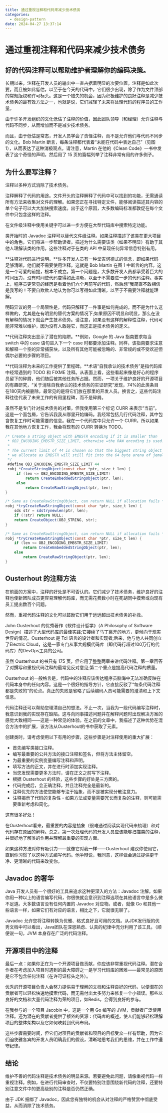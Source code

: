 ```yaml
---
title: 通过重视注释和代码来减少技术债务
categories:
  - design-pattern
date: 2024-04-27 13:37:14
---
```


# 通过重视注释和代码来减少技术债务

## 好的代码注释可以帮助维护者理解你的编码决策。

长期以来，注释在开发人员的输出中一直占据着明显的次要位置。注释是如此次要，而且被如此低估，以至于在今天的代码中，它们很少出现，除了作为文件顶部的常规版权和许可标头。这是一个错失的机会，因为积极维护的良好注释是减少技术债务的最有效方法之一，也就是说，它们减轻了未来将处理代码的程序员的工作量。

由于许多开发组织的文化低估了注释的价值，因此团队领导（和经理）允许注释与代码不同步，从而增加而不是减少技术债务。

而且，由于低估是常态，开发人员学会了责怪注释，而不是允许他们与代码不同步的文化。Bob Martin 断言，每条注释都代表着“未能在代码中表达自己”（见图 1），从而表达了这种消极观点。请注意，Martin 在他的《Clean Code》一书中发表了这个奇怪的声明，然后用了 15 页的篇幅列举了注释非常有用的许多例子。

## 为什么要写注释？

注释以多种方式消除了技术债务。

注释解释了代码的用途。文件开头的注释解释了代码中可以找到的功能，无需通读所有方法来收集对文件的理解。如果您正在寻找特定文件，能够阅读描述其内容的单个句子可以大大加快搜索速度。出于这个原因，大多数编码标准都敦促在每个文件中只包含这样的注释。

在文件级注释中使用关键字可以进一步方便在大型代码库中搜索特定功能。

类开始时的 Javadoc 注释可以替代文件级注释。如果注释描述了该类在更大项目中的角色，它们将进一步帮助读者。描述为什么需要该类（如果不明显）有助于其他人理解该类的作用。这些注释对于在类的 API 中呈现任何异常信息特别有用。

**注释对代码进行说明。**许多开发人员有一种堂吉诃德式的信念，即如果代码足够清晰，他们就不需要使用注释。这就是 Bob Martin 在图 1 中断言的内容。这是一个可爱的前提，根本不成立。第一个问题是，大多数开发人员都承受着巨大的时间压力，没有时间使代码变得如此清晰，以至于不需要进一步的代码注释。事实上，程序员更常见的经历是看着他们六个月前写的代码，然后想“我简直不敢相信是我写的！不要自欺欺人地认为你可以写得如此清晰，以至于不需要注释就能理解。

明码异议的另一个局限性是，代码只解释了一件事是如何完成的，而不是为什么这样做的，尤其是在有明显的替代方案的情况下;如果原因不明显和明显，那么在没有解释的情况下就会产生技术债务。请注意，如果没有这样的解释性注释，代码可能非常难以维护，因为没有人敢碰它，而这正是技术债务的定义。

**代码注释突出显示了潜在的陷阱。**例如，Google 的 Java 指南要求每当 switch 中的 case 语句进入下一个 case 时都要添加注释。同样，该指南要求注意和解释一个空的异常捕获块，以及所有其他可能被忽略的、非常规的或不受欢迎但偶尔必要的步骤的项目。

**代码注释为未来的工作提供了里程碑。**术语“自我承认的技术债务”是指代码库中经常遇到的 TODO 和 FIXME 注释。从表面上看，这些看起来像是好心的程序员留下的碎屑，他们随后被其他任务所占据。然而，一项关于维护良好的开源项目的有趣研究，“关于消除自我承认的技术债务的实证研究”发现，74%的此类条目在180天内被删除，最常见的是将它们放在那里的开发人员。换言之，这些代码注释往往代表了未来工作的有用里程碑，而不是碎屑。

虽然不是专门针对技术债务的对策，但我使用第三个标记 CURR 来表示“当前”。这是一个面包屑，它告诉我我从哪里开始编码。我经常包括几行代码注释，其中包含恢复工作时可能需要的信息。我在一个代码库中只允许一个 CURR，所以如果我在其他地方恢复工作，我会将现有的 CURR 转换为 TODO。

```java
/* Create a string object with EMBSTR encoding if it is smaller than
 * OBJ_ENCODING_EMBSTR_SIZE_LIMIT, otherwise =the RAW encoding is used.
 *
 * The current limit of 44 is chosen so that the biggest string object
 * we allocate as EMBSTR will still fit into the 64 byte arena of jemalloc. 
 */
 #define OBJ_ENCODING_EMBSTR_SIZE_LIMIT 44
 robj *CreateStringObject(const char *ptr, size_t len) {
     if (len <= OBJ_ENCODING_EMBSTR_SIZE_LIMIT)
         return CreateEmbeddedStringObject(ptr, len);
     else
         return CreateRawStringObject(ptr, len);
}

/* Same as CreateRawStringObject, can return NULL if allocation fails */
robj *tryCreateRawStringObject(const char *ptr, size_t len) {
    sds str = sdstrynewlen(ptr, len);
    if (!str) return NULL;
    return CreateObject(OBJ_STRING, str); 
}

/* Same as CreateRawStringObject, can return NULL if allocation fails */
robj *tryCreateRawStringObject(const char *ptr, size_t len) {
    if (len <= OBJ_ENCODING_EMBSTR_SIZE_LIMIT)
        return CreateEmbeddedStringObject(ptr, len);
    else
        return CreateRawStringObject(ptr, len);
}
```

## Ousterhout 的注释方法

在前面的方案中，注释的好处是不可否认的。它们减少了技术债务，维护良好的注释也使新团队成员更容易理解代码库，而无需花费数小时在死胡同中摸索或向现有员工提出数百个问题。

然而，重视代码注释的文化可以鼓励它们用于远远超出技术债务的补救。

John Ousterhout 的优秀著作《软件设计哲学》（A Philosophy of Software Design）描述了大型代码库的最佳实践;它接续了马丁离开的地方，更倾向于现实世界的情况。Ousterhout 是 Tcl 语言的设计者和实现者;后来，他与他人共同创立了Electric Cloud，这是一家专门从事大规模代码库（即代码行超过100万行的代码库）的DevOps工具的公司。

虽然 Ousterhout 的书只有 175 页，但它用了整整两章来讲代码注释。第一章回答了对撰写和重视代码注释的最常见反对意见;第二个重点是提高代码注释的质量。

Ousterhout 的一般格言是，代码中的注释应该传达程序员脑海中无法准确反映在代码本身中的任何内容。这是一个很好的指导方针，它直接反驳了“每条代码注释都是失败的”的论点。真正的失败是省略了后续编码人员可能需要的澄清和上下文信息。

代码注释还可以帮助您理清自己的想法。不止一次，当我为一段代码编写注释时，我意识到我的实现存在缺陷。这与向同事描述问题并在解释问题时出现解决方案的感觉大致相同——这是一种常见的体验。在之前的文章中，我描述了这种优势在混合方法中的扩展，该方法从Ousterhout的书中获取了元素。

创建类时，请考虑使用以下有用的步骤，这些步骤是对注释使用的重大扩展：

- 首先编写类接口注释。
- 编写最重要的公共方法的接口注释和签名，但将方法主体留空。
- 为最重要的实例变量编写注释和声明。
- 填写方法的正文，并在进行时添加实现注释。
- 当您发现需要更多方法时，请在正文之前写下注释。
- 根据 Ousterhout 的经验，这些步骤的好处是三方面的。
- 代码完成后，会正确注释，并且注释完全是最新的。
- 注释优先的方法使您能够专注于抽象，而不是被实现分散注意力。
- 注释揭示了代码的复杂性 - 如果方法或变量需要冗长而复杂的注释，则可能需要重新考虑和简化。

这有很多好处！

在Ousterhout看来，最重要的内容是抽象（很难通过阅读实现代码来梳理）和对代码存在原因的解释。总之，第一次处理代码的开发人员应该能够扫描类的注释，并很好地了解类的作用并理解最重要的实现方面。

如果这种方法对你有吸引力——就像它对我一样——Ousterhout 建议你使用它，直到你习惯了以这种方式编写代码。他争辩说，我同意，这样做会通过提供更干净、更清晰的代码来改变你。

## Javadoc 的奢华

Java 开发人员有一个很好的工具来追求这种更深入的方法：Javadoc 注解。如果你用一种以上的语言编写代码，你很快就会意识到注释选项在其他语言中是多么微不足道。大多数语言没有任何内置的 Javadoc 对应物。或者，就像 Go 和其他一些语言一样，如果它们有对应的语言，相比之下，它就很无聊了。

Javadoc 允许您将注释转换为优雅、格式良好且可用的文档。从JDK发行版的优秀文档中可以看出，Java团队在深思熟虑、认真的纪律中充分利用了该工具。（顺便说一句，JVM 本身存在广泛的代码注释。

## 开源项目中的注释

最后一点：如果你正在为一个开源项目做贡献，你应该非常重视代码注释。潜在合作者在考虑加入项目时遇到的最大障碍之一是学习代码库的困难——最常见的原因是它不包含任何注释（在许可证标头之外）。

优秀的开源项目负责人会努力提供易于理解的文档和注释良好的代码，以便潜在的贡献者可以轻松快速地摸索代码，而无需付出太多努力来修复一个小错误。那些以良好的文档和大量代码注释为荣的项目，如Redis，会得到良好的参与。

在我参与的一个项目 Jacobin 中，这是一个用 Go 编写的 JVM，贡献者广泛使用注释。还为潜在的贡献者提供了额外的资源：代码库的概述，使人们能够轻松理解项目的整体架构以及它如何映射到代码布局。

这些步骤需要时间，但它们对项目的贡献者和项目的目标受众一样有帮助，因为它们迫使雅各宾的开发人员明确我们的假设，清晰地思考我们的思维，并在工作中遵守纪律。

## 结论

维护不善的代码注释是技术债务的明显来源。若要避免此问题，请像重视代码一样重视注释。例如，在进行代码审查时，不仅要特别注意围绕新代码的注释，还要特别注意文件中的更高级别的注释是否仍然正确。

由于 JDK 捆绑了 Javadoc，因此您有独特的机会从对注释的严格赞赏中彻底受益，从而消除了技术债务。